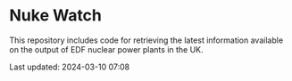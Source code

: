 # Nuke Watch

This repository includes code for retrieving the latest information available on the output of EDF nuclear power plants in the UK.

Last updated: 2024-03-10 07:08